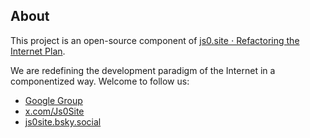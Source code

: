 ## About

This project is an open-source component of [js0.site ⋅ Refactoring the Internet Plan](https://js0.site).

We are redefining the development paradigm of the Internet in a componentized way. Welcome to follow us:

* [Google Group](https://groups.google.com/g/js0-site)
* [x.com/Js0Site](https://x.com/Js0Site)
* [js0site.bsky.social](https://bsky.app/profile/js0site.bsky.social)
